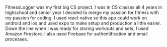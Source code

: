 FitnessLogger was my first big CS project. I was in CS classes all 4 years in highschool and senior year I decided to merge my passion for fitness with my passion for coding.
I used react native so this app could work on android and ios and used expo to make setup and production a little easier. 
Down the line when I was ready for storing workouts and sets, I used Amazon Firestore. I also used Firebase for authentification and email processes. 